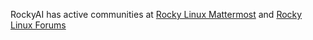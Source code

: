 RockyAI has active communities at [Rocky Linux Mattermost](https://chat.rockylinux.org) and [Rocky Linux Forums](https://forums.rockylinux.org/c/sig/ai/59)